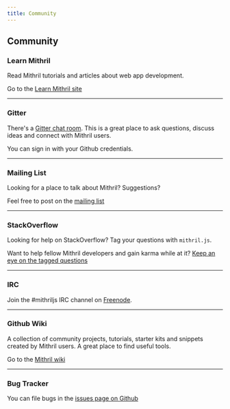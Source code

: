 ```yaml
---
title: Community
---
```


## Community

### Learn Mithril

Read Mithril tutorials and articles about web app development.

Go to the [Learn Mithril site](http://lhorie.github.io/mithril-blog)

---

### Gitter

There's a [Gitter chat room](https://gitter.im/lhorie/mithril.js). This is a great place to ask questions, discuss ideas and connect with Mithril users.

You can sign in with your Github credentials. 

---

### Mailing List

Looking for a place to talk about Mithril? Suggestions?

Feel free to post on the [mailing list](https://groups.google.com/forum/#!forum/mithriljs)

---

### StackOverflow

Looking for help on StackOverflow? Tag your questions with `mithril.js`.

Want to help fellow Mithril developers and gain karma while at it? [Keep an eye on the tagged questions](http://stackoverflow.com/questions/tagged/mithril.js)

---

### IRC

Join the #mithriljs IRC channel on [Freenode](http://webchat.freenode.net).

---

### Github Wiki

A collection of community projects, tutorials, starter kits and snippets created by Mithril users. A great place to find useful tools.

Go to the [Mithril wiki](https://github.com/lhorie/mithril.js/wiki)

---

### Bug Tracker

You can file bugs in the [issues page on Github](https://github.com/lhorie/mithril.js/issues?state=open)
